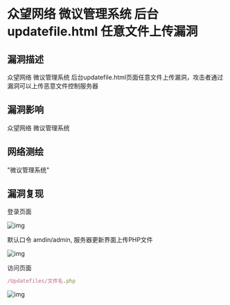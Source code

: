 # 众望网络 微议管理系统 后台updatefile.html 任意文件上传漏洞

## 漏洞描述

众望网络 微议管理系统 后台updatefile.html页面任意文件上传漏洞，攻击者通过漏洞可以上传恶意文件控制服务器

## 漏洞影响

<a-checkbox checked>众望网络 微议管理系统</a-checkbox></br>

## 网络测绘

<a-checkbox checked>"微议管理系统"</a-checkbox></br>

## 漏洞复现

登录页面

![img](https://security-1310978225.cos.ap-beijing.myqcloud.com/public/img/1644764082049-d71cf4ba-4bdb-44e3-9fd2-222d4615ef87.png)

默认口令 amdin/admin, 服务器更新界面上传PHP文件

![img](https://security-1310978225.cos.ap-beijing.myqcloud.com/public/img/1644764127005-a8fe69aa-41b4-4797-86ec-93b6eaace692.png)

访问页面

```javascript
/Updatefiles/文件名.php
```

![img](https://security-1310978225.cos.ap-beijing.myqcloud.com/public/img/1644764179206-a350d59f-34da-4d25-add6-4ac48028499d.png)